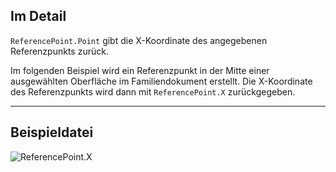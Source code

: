 ## Im Detail
`ReferencePoint.Point` gibt die X-Koordinate des angegebenen Referenzpunkts zurück.

Im folgenden Beispiel wird ein Referenzpunkt in der Mitte einer ausgewählten Oberfläche im Familiendokument erstellt. Die X-Koordinate des Referenzpunkts wird dann mit `ReferencePoint.X` zurückgegeben.

___
## Beispieldatei

![ReferencePoint.X](./Revit.Elements.ReferencePoint.X_img.jpg)
